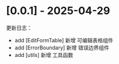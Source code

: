 # [0.0.1] - 2025-04-29

更新日志：

- add [EditFormTable] 新增 可编辑表格组件
- add [ErrorBoundary] 新增 错误边界组件
- add [utils] 新增 工具函数